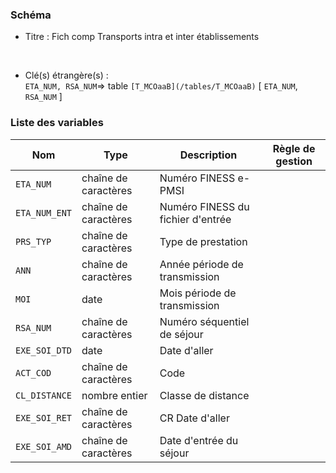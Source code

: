 ### Schéma


- Titre : Fich comp Transports intra et inter établissements 
<br />



- Clé(s) étrangère(s) : <br />
`ETA_NUM, RSA_NUM`=> table `[T_MCOaaB](/tables/T_MCOaaB)` [ `ETA_NUM`, `RSA_NUM` ]<br />

 
### Liste des variables

Nom | Type | Description | Règle de gestion
-|-|-|-
`ETA_NUM`| chaîne de caractères |Numéro FINESS e-PMSI||
`ETA_NUM_ENT`| chaîne de caractères |Numéro FINESS du fichier d'entrée||
`PRS_TYP`| chaîne de caractères |Type de prestation||
`ANN`| chaîne de caractères |Année période de transmission||
`MOI`| date |Mois période de transmission||
`RSA_NUM`| chaîne de caractères |Numéro séquentiel de séjour||
`EXE_SOI_DTD`| date |Date d'aller||
`ACT_COD`| chaîne de caractères |Code||
`CL_DISTANCE`| nombre entier |Classe de distance||
`EXE_SOI_RET`| chaîne de caractères |CR Date d'aller||
`EXE_SOI_AMD`| chaîne de caractères |Date d'entrée du séjour||